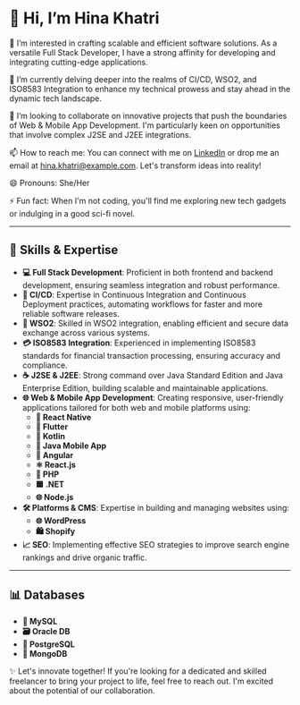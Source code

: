 # 👋 Hi, I’m Hina Khatri

👀 I’m interested in crafting scalable and efficient software solutions. As a versatile Full Stack Developer, I have a strong affinity for developing and integrating cutting-edge applications.

🌱 I’m currently delving deeper into the realms of CI/CD, WSO2, and ISO8583 Integration to enhance my technical prowess and stay ahead in the dynamic tech landscape.

💞️ I’m looking to collaborate on innovative projects that push the boundaries of Web & Mobile App Development. I'm particularly keen on opportunities that involve complex J2SE and J2EE integrations.

📫 How to reach me: You can connect with me on [LinkedIn](https://pk.linkedin.com/in/hina-khatri-216671226) or drop me an email at hina.khatri@example.com. Let's transform ideas into reality!

😄 Pronouns: She/Her

⚡ Fun fact: When I'm not coding, you'll find me exploring new tech gadgets or indulging in a good sci-fi novel.

---

## 🚀 Skills & Expertise

- **💻 Full Stack Development**: Proficient in both frontend and backend development, ensuring seamless integration and robust performance.
- **🔄 CI/CD**: Expertise in Continuous Integration and Continuous Deployment practices, automating workflows for faster and more reliable software releases.
- **🔗 WSO2**: Skilled in WSO2 integration, enabling efficient and secure data exchange across various systems.
- **💳 ISO8583 Integration**: Experienced in implementing ISO8583 standards for financial transaction processing, ensuring accuracy and compliance.
- **☕ J2SE & J2EE**: Strong command over Java Standard Edition and Java Enterprise Edition, building scalable and maintainable applications.
- **🌐 Web & Mobile App Development**: Creating responsive, user-friendly applications tailored for both web and mobile platforms using:
  - **📱 React Native**
  - **🚀 Flutter**
  - **🔧 Kotlin**
  - **📲 Java Mobile App**
  - **🌟 Angular**
  - **⚛️ React.js**
  - **🐘 PHP**
  - **🟦 .NET**
  - **🌐 Node.js**
- **🛠️ Platforms & CMS**: Expertise in building and managing websites using:
  - **🌐 WordPress**
  - **🛍️ Shopify**
- **📈 SEO**: Implementing effective SEO strategies to improve search engine rankings and drive organic traffic.

---

## 📊 Databases

- **🐬 MySQL**
- **🗃️ Oracle DB**
- **🐘 PostgreSQL**
- **🍃 MongoDB**

✨ Let's innovate together! If you're looking for a dedicated and skilled freelancer to bring your project to life, feel free to reach out. I'm excited about the potential of our collaboration.
